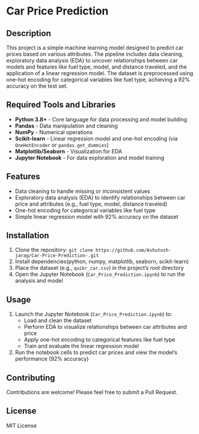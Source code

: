 # Car Price Prediction

## Description
This project is a simple machine learning model designed to predict car prices based on various attributes. The pipeline includes data cleaning, exploratory data analysis (EDA) to uncover relationships between car models and features like fuel type, model, and distance traveled, and the application of a linear regression model. The dataset is preprocessed using one-hot encoding for categorical variables like fuel type, achieving a 92% accuracy on the test set.

## Required Tools and Libraries
- **Python 3.8+** - Core language for data processing and model building
- **Pandas** - Data manipulation and cleaning
- **NumPy** - Numerical operations
- **Scikit-learn** - Linear regression model and one-hot encoding (via `OneHotEncoder` or `pandas.get_dummies`)
- **Matplotlib/Seaborn** - Visualization for EDA
- **Jupyter Notebook** - For data exploration and model training

## Features
- Data cleaning to handle missing or inconsistent values
- Exploratory data analysis (EDA) to identify relationships between car price and attributes (e.g., fuel type, model, distance traveled)
- One-hot encoding for categorical variables like fuel type
- Simple linear regression model with 92% accuracy on the dataset

## Installation
1. Clone the repository: `git clone https://github.com/Ashutosh-jarag/Car-Price-Prediction-.git`
2. Install dependencies(python, numpy, matplotlib, seaborn, scikit-learn)
3. Place the dataset (e.g., `quikr_car.csv`) in the project’s root directory
4. Open the Jupyter Notebook (`Car_Price_Prediction.ipynb`) to run the analysis and model

## Usage
1. Launch the Jupyter Notebook (`Car_Price_Prediction.ipynb`) to:
   - Load and clean the dataset
   - Perform EDA to visualize relationships between car attributes and price
   - Apply one-hot encoding to categorical features like fuel type
   - Train and evaluate the linear regression model
2. Run the notebook cells to predict car prices and view the model’s performance (92% accuracy)

## Contributing
Contributions are welcome! Please feel free to submit a Pull Request.

## License
MIT License

